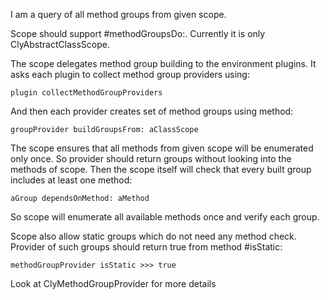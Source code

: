 I am a query of all method groups from given scope.

Scope should support #methodGroupsDo:. 
Currently it is only ClyAbstractClassScope.

The scope delegates method group building to the environment plugins.
It asks each plugin to collect method group providers using: 

	plugin collectMethodGroupProviders 

And then each provider creates set of method groups using method: 

	groupProvider buildGroupsFrom: aClassScope

The scope ensures that all methods from given scope will be enumerated only once.
So provider should return groups without looking into the methods of scope.
Then the scope itself will check that every built group includes at least one method:

	aGroup dependsOnMethod: aMethod

So scope will enumerate all available methods once and verify each group.

Scope also allow static groups which do not need any method check. Provider of such groups should return true from method #isStatic: 
	
	methodGroupProvider isStatic >>> true

Look at ClyMethodGroupProvider for more details